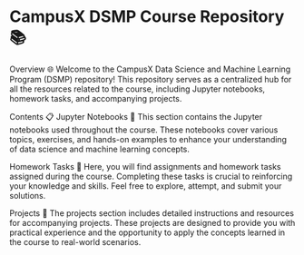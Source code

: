# CampusX DSMP Course Repository 📚
Overview 🌐
Welcome to the CampusX Data Science and Machine Learning Program (DSMP) repository! This repository serves as a centralized hub for all the resources related to the course, including Jupyter notebooks, homework tasks, and accompanying projects.

Contents 📋
Jupyter Notebooks 📒
This section contains the Jupyter notebooks used throughout the course. These notebooks cover various topics, exercises, and hands-on examples to enhance your understanding of data science and machine learning concepts.

Homework Tasks 📝
Here, you will find assignments and homework tasks assigned during the course. Completing these tasks is crucial to reinforcing your knowledge and skills. Feel free to explore, attempt, and submit your solutions.

Projects 🚀
The projects section includes detailed instructions and resources for accompanying projects. These projects are designed to provide you with practical experience and the opportunity to apply the concepts learned in the course to real-world scenarios.

